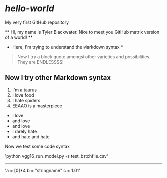 # *hello-world*
My very first GitHub repository

** Hi, my name is Tyler Blackwater. Nice to meet you GitHub matrix version of a world! **
* Here, I'm trying to understand the Markdown syntax *
> Now I try a block quote
> amongst other varieties and possibilities.
> They are ENDLESSSS!

## Now I try other Markdown syntax
1. I'm a taurus
2. I love food
3. I hate spiders
4. EEAAO is a masterpiece

- I love
- and love
- and love
- I rarely hate
- and hate and hate

Now we test some code syntax

'python vgg16_run_model.py -s test_batchfile.csv'

-------

'a = [0]*4
b = "stringname"
c = 1.01'

